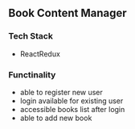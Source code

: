 ## Book Content Manager

### Tech Stack

- ReactRedux

### Functinality

- able to register new user
- login available for existing user
- accessible books list after login
- able to add new book
